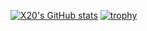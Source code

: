 [![X20's GitHub stats](https://github-readme-stats.vercel.app/api?username=scfcn&show_icons=true&theme=tokyonight)](https://github.com/anuraghazra/github-readme-stats)
[![trophy](https://github-profile-trophy.vercel.app/?username=scfcn)](https://github.com/ryo-ma/github-profile-trophy)
